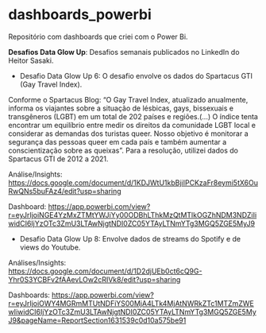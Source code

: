 # dashboards_powerbi

Repositório com dashboards que criei com o Power Bi.

**Desafios Data Glow Up**: Desafios semanais publicados no LinkedIn do Heitor Sasaki. 

- Desafio Data Glow Up 6:  O desafio envolve os dados do Spartacus GTI (Gay Travel Index).

Conforme o Spartacus Blog: “O Gay Travel Index, atualizado anualmente, informa os viajantes sobre a situação de lésbicas, gays, bissexuais e transgêneros (LGBT) em um total de 202 países e regiões.(...) O índice tenta encontrar um equilíbrio entre medir os direitos da comunidade LGBT local e considerar as demandas dos turistas queer. Nosso objetivo é monitorar a segurança das pessoas queer em cada país e também aumentar a conscientização sobre as queixas”. Para a resolução, utilizei dados do Spartacus GTI de 2012 a 2021.

Análise/Insights: https://docs.google.com/document/d/1KDJWtU1kbBjiIPCKzaFr8eymi5tX6OuRwQNs5buFAz4/edit?usp=sharing

Dashboard: https://app.powerbi.com/view?r=eyJrIjoiNGE4YzMxZTMtYWJiYy00ODBhLThkMzQtMTlkOGZhNDM3NDZiIiwidCI6IjYzOTc3ZmU3LTAwNjgtNDI0ZC05YTAyLTNmYTg3MGQ5ZGE5MyJ9

- Desafio Data Glow Up 8: Envolve dados de streams do Spotify e de views do Youtube. 

Análises/Insights: https://docs.google.com/document/d/1D2djUEb0ct6cQ9G-Yhr0S3YCBFv2fAAevLOw2cRIVk8/edit?usp=sharing

Dashboards: https://app.powerbi.com/view?r=eyJrIjoiOWY4MGRmMTUtNDFiYS00MjA4LTk4MjAtNWRkZTc1MTZmZWEwIiwidCI6IjYzOTc3ZmU3LTAwNjgtNDI0ZC05YTAyLTNmYTg3MGQ5ZGE5MyJ9&pageName=ReportSection1631539c0d10a575be91

